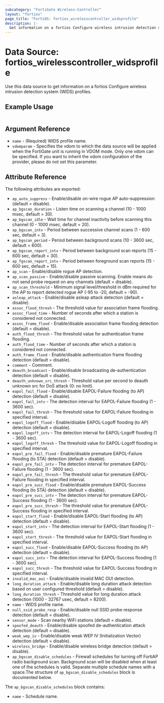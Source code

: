 ```yaml
---
subcategory: "FortiGate Wireless-Controller"
layout: "fortios"
page_title: "FortiOS: fortios_wirelesscontroller_widsprofile"
description: |-
  Get information on a fortios Configure wireless intrusion detection system (WIDS) profiles.
---
```


# Data Source: fortios_wirelesscontroller_widsprofile
Use this data source to get information on a fortios Configure wireless intrusion detection system (WIDS) profiles.


## Example Usage

```hcl

```

## Argument Reference

* `name` - (Required) WIDS profile name.
* `vdomparam` - Specifies the vdom to which the data source will be applied when the FortiGate unit is running in VDOM mode. Only one vdom can be specified. If you want to inherit the vdom configuration of the provider, please do not set this parameter.

## Attribute Reference

The following attributes are exported:

* `ap_auto_suppress` - Enable/disable on-wire rogue AP auto-suppression (default = disable).
* `ap_bgscan_duration` - Listen time on scanning a channel (10 - 1000 msec, default = 30).
* `ap_bgscan_idle` - Wait time for channel inactivity before scanning this channel (0 - 1000 msec, default = 20).
* `ap_bgscan_intv` - Period between successive channel scans (1 - 600 sec, default = 3).
* `ap_bgscan_period` - Period between background scans (10 - 3600 sec, default = 600).
* `ap_bgscan_report_intv` - Period between background scan reports (15 - 600 sec, default = 30).
* `ap_fgscan_report_intv` - Period between foreground scan reports (15 - 600 sec, default = 15).
* `ap_scan` - Enable/disable rogue AP detection.
* `ap_scan_passive` - Enable/disable passive scanning. Enable means do not send probe request on any channels (default = disable).
* `ap_scan_threshold` - Minimum signal level/threshold in dBm required for the AP to report detected rogue AP (-95 to -20, default = -90).
* `asleap_attack` - Enable/disable asleap attack detection (default = disable).
* `assoc_flood_thresh` - The threshold value for association frame flooding.
* `assoc_flood_time` - Number of seconds after which a station is considered not connected.
* `assoc_frame_flood` - Enable/disable association frame flooding detection (default = disable).
* `auth_flood_thresh` - The threshold value for authentication frame flooding.
* `auth_flood_time` - Number of seconds after which a station is considered not connected.
* `auth_frame_flood` - Enable/disable authentication frame flooding detection (default = disable).
* `comment` - Comment.
* `deauth_broadcast` - Enable/disable broadcasting de-authentication detection (default = disable).
* `deauth_unknown_src_thresh` - Threshold value per second to deauth unknown src for DoS attack (0: no limit).
* `eapol_fail_flood` - Enable/disable EAPOL-Failure flooding (to AP) detection (default = disable).
* `eapol_fail_intv` - The detection interval for EAPOL-Failure flooding (1 - 3600 sec).
* `eapol_fail_thresh` - The threshold value for EAPOL-Failure flooding in specified interval.
* `eapol_logoff_flood` - Enable/disable EAPOL-Logoff flooding (to AP) detection (default = disable).
* `eapol_logoff_intv` - The detection interval for EAPOL-Logoff flooding (1 - 3600 sec).
* `eapol_logoff_thresh` - The threshold value for EAPOL-Logoff flooding in specified interval.
* `eapol_pre_fail_flood` - Enable/disable premature EAPOL-Failure flooding (to STA) detection (default = disable).
* `eapol_pre_fail_intv` - The detection interval for premature EAPOL-Failure flooding (1 - 3600 sec).
* `eapol_pre_fail_thresh` - The threshold value for premature EAPOL-Failure flooding in specified interval.
* `eapol_pre_succ_flood` - Enable/disable premature EAPOL-Success flooding (to STA) detection (default = disable).
* `eapol_pre_succ_intv` - The detection interval for premature EAPOL-Success flooding (1 - 3600 sec).
* `eapol_pre_succ_thresh` - The threshold value for premature EAPOL-Success flooding in specified interval.
* `eapol_start_flood` - Enable/disable EAPOL-Start flooding (to AP) detection (default = disable).
* `eapol_start_intv` - The detection interval for EAPOL-Start flooding (1 - 3600 sec).
* `eapol_start_thresh` - The threshold value for EAPOL-Start flooding in specified interval.
* `eapol_succ_flood` - Enable/disable EAPOL-Success flooding (to AP) detection (default = disable).
* `eapol_succ_intv` - The detection interval for EAPOL-Success flooding (1 - 3600 sec).
* `eapol_succ_thresh` - The threshold value for EAPOL-Success flooding in specified interval.
* `invalid_mac_oui` - Enable/disable invalid MAC OUI detection.
* `long_duration_attack` - Enable/disable long duration attack detection based on user configured threshold (default = disable).
* `long_duration_thresh` - Threshold value for long duration attack detection (1000 - 32767 usec, default = 8200).
* `name` - WIDS profile name.
* `null_ssid_probe_resp` - Enable/disable null SSID probe response detection (default = disable).
* `sensor_mode` - Scan nearby WiFi stations (default = disable).
* `spoofed_deauth` - Enable/disable spoofed de-authentication attack detection (default = disable).
* `weak_wep_iv` - Enable/disable weak WEP IV (Initialization Vector) detection (default = disable).
* `wireless_bridge` - Enable/disable wireless bridge detection (default = disable).
* `ap_bgscan_disable_schedules` - Firewall schedules for turning off FortiAP radio background scan. Background scan will be disabled when at least one of the schedules is valid. Separate multiple schedule names with a space.The structure of `ap_bgscan_disable_schedules` block is documented below.

The `ap_bgscan_disable_schedules` block contains:

* `name` - Schedule name.
